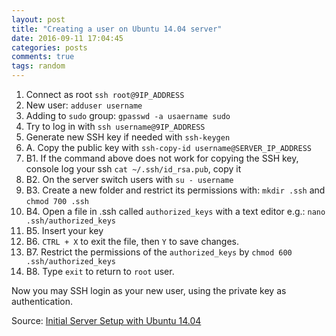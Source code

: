 ```yaml
---
layout: post
title: "Creating a user on Ubuntu 14.04 server"
date: 2016-09-11 17:04:45
categories: posts
comments: true
tags: random
---
```

  1. Connect as root `ssh root@9IP_ADDRESS`
  2. New user: `adduser username`
  3. Adding to `sudo` group: `gpasswd -a usaername sudo`
  4. Try to log in with `ssh username@9IP_ADDRESS`
  5. Generate new SSH key if needed with `ssh-keygen`
  6. A. Copy the public key with `ssh-copy-id username@SERVER_IP_ADDRESS`
  7. B1. If the command above does not work for copying the SSH key, console log your ssh `cat ~/.ssh/id_rsa.pub`, copy it
  8. B2. On the server switch users with `su - username`
  9. B3. Create a new folder and restrict its permissions with: `mkdir .ssh` and `chmod 700 .ssh`
  10. B4. Open a file in .ssh called `authorized_keys` with a text editor e.g.: `nano .ssh/authorized_keys`
  11. B5. Insert your key
  12. B6. `CTRL + X` to exit the file, then `Y` to save changes.
  13. B7. Restrict the permissions of the `authorized_keys` by `chmod 600 .ssh/authorized_keys`
  14. B8. Type `exit` to return to `root` user.

Now you may SSH login as your new user, using the private key as authentication.

Source: [Initial Server Setup with Ubuntu 14.04](https://www.digitalocean.com/community/tutorials/initial-server-setup-with-ubuntu-14-04)